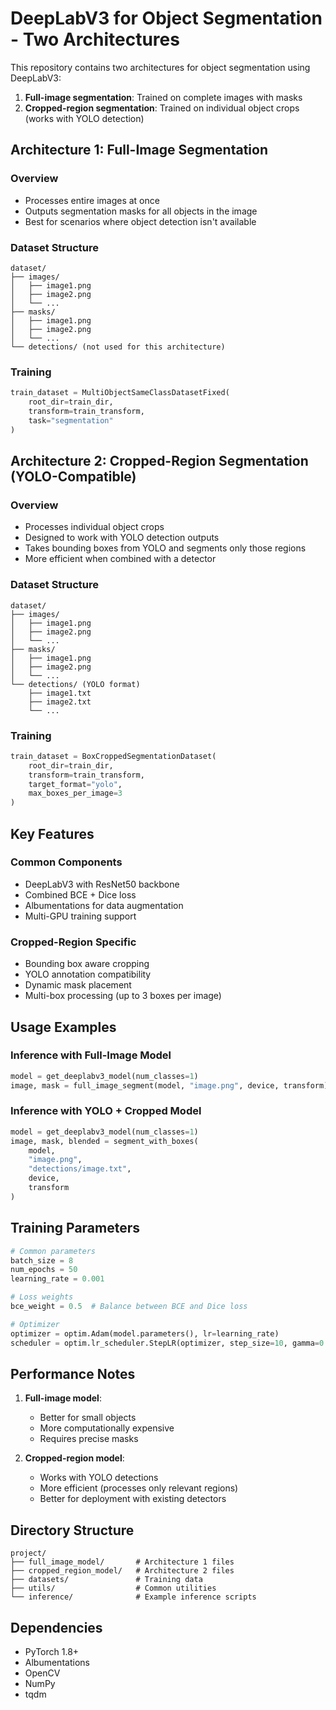 # DeepLabV3 for Object Segmentation - Two Architectures

This repository contains two architectures for object segmentation using DeepLabV3:

1. **Full-image segmentation**: Trained on complete images with masks
2. **Cropped-region segmentation**: Trained on individual object crops (works with YOLO detection)

## Architecture 1: Full-Image Segmentation

### Overview
- Processes entire images at once
- Outputs segmentation masks for all objects in the image
- Best for scenarios where object detection isn't available

### Dataset Structure
```
dataset/
├── images/
│   ├── image1.png
│   ├── image2.png
│   └── ...
├── masks/
│   ├── image1.png
│   ├── image2.png
│   └── ...
└── detections/ (not used for this architecture)
```

### Training
```python
train_dataset = MultiObjectSameClassDatasetFixed(
    root_dir=train_dir,
    transform=train_transform,
    task="segmentation"
)
```

## Architecture 2: Cropped-Region Segmentation (YOLO-Compatible)

### Overview
- Processes individual object crops
- Designed to work with YOLO detection outputs
- Takes bounding boxes from YOLO and segments only those regions
- More efficient when combined with a detector

### Dataset Structure
```
dataset/
├── images/
│   ├── image1.png
│   ├── image2.png
│   └── ...
├── masks/
│   ├── image1.png
│   ├── image2.png
│   └── ...
└── detections/ (YOLO format)
    ├── image1.txt
    ├── image2.txt
    └── ...
```

### Training
```python
train_dataset = BoxCroppedSegmentationDataset(
    root_dir=train_dir,
    transform=train_transform,
    target_format="yolo",
    max_boxes_per_image=3
)
```

## Key Features

### Common Components
- DeepLabV3 with ResNet50 backbone
- Combined BCE + Dice loss
- Albumentations for data augmentation
- Multi-GPU training support

### Cropped-Region Specific
- Bounding box aware cropping
- YOLO annotation compatibility
- Dynamic mask placement
- Multi-box processing (up to 3 boxes per image)

## Usage Examples

### Inference with Full-Image Model
```python
model = get_deeplabv3_model(num_classes=1)
image, mask = full_image_segment(model, "image.png", device, transform)
```

### Inference with YOLO + Cropped Model
```python
model = get_deeplabv3_model(num_classes=1)
image, mask, blended = segment_with_boxes(
    model, 
    "image.png", 
    "detections/image.txt", 
    device, 
    transform
)
```

## Training Parameters

```python
# Common parameters
batch_size = 8
num_epochs = 50
learning_rate = 0.001

# Loss weights
bce_weight = 0.5  # Balance between BCE and Dice loss

# Optimizer
optimizer = optim.Adam(model.parameters(), lr=learning_rate)
scheduler = optim.lr_scheduler.StepLR(optimizer, step_size=10, gamma=0.1)
```

## Performance Notes

1. **Full-image model**:
   - Better for small objects
   - More computationally expensive
   - Requires precise masks

2. **Cropped-region model**:
   - Works with YOLO detections
   - More efficient (processes only relevant regions)
   - Better for deployment with existing detectors

## Directory Structure

```
project/
├── full_image_model/       # Architecture 1 files
├── cropped_region_model/   # Architecture 2 files
├── datasets/               # Training data
├── utils/                  # Common utilities
└── inference/              # Example inference scripts
```

## Dependencies

- PyTorch 1.8+
- Albumentations
- OpenCV
- NumPy
- tqdm
